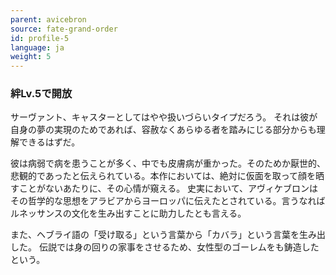 ```yaml
---
parent: avicebron
source: fate-grand-order
id: profile-5
language: ja
weight: 5
---
```


### 絆Lv.5で開放

サーヴァント、キャスターとしてはやや扱いづらいタイプだろう。
それは彼が自身の夢の実現のためであれば、容赦なくあらゆる者を踏みにじる部分からも理解できるはずだ。

彼は病弱で病を患うことが多く、中でも皮膚病が重かった。そのためか厭世的、悲観的であったと伝えられている。本作においては、絶対に仮面を取って顔を晒すことがないあたりに、その心情が窺える。
史実において、アヴィケブロンはその哲学的な思想をアラビアからヨーロッパに伝えたとされている。言うなればルネッサンスの文化を生み出すことに助力したとも言える。

また、ヘブライ語の「受け取る」という言葉から「カバラ」という言葉を生み出した。
伝説では身の回りの家事をさせるため、女性型のゴーレムをも鋳造したという。
